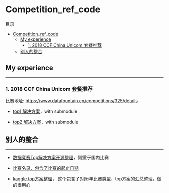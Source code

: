 # Competition_ref_code

目录
- [Competition_ref_code](#competitionrefcode)
  - [My experience](#my-experience)
    - [1. 2018 CCF China Unicom 套餐推荐](#1-2018-ccf-china-unicom-%E5%A5%97%E9%A4%90%E6%8E%A8%E8%8D%90)
  - [别人的整合](#%E5%88%AB%E4%BA%BA%E7%9A%84%E6%95%B4%E5%90%88)




## My experience

----

### 1. 2018 CCF China Unicom 套餐推荐

比赛地址: https://www.datafountain.cn/competitions/325/details


- [top1 解决方案](https://github.com/PPshrimpGo/BDCI2018-ChinauUicom-1st-solution)，with submodule

- [top2 解决方案](https://github.com/PandasCute/2018-CCF-BDCI-China-Unicom-Research-Institute-top2)，with submodule

    






## 别人的整合

----

- [数据竞赛Top解决方案开源整理](https://github.com/Smilexuhc/Data-Competition-TopSolution)，侧重于国内比赛


- [比赛名录，包含了比赛的起止日期](https://github.com/lionkt-competition/DataSciComp)


- [kaggle top方案整理](https://github.com/lionkt-competition/kaggle-past-solutions)， 这个包含了对历年比赛类型、top方案的汇总整理，做的很用心